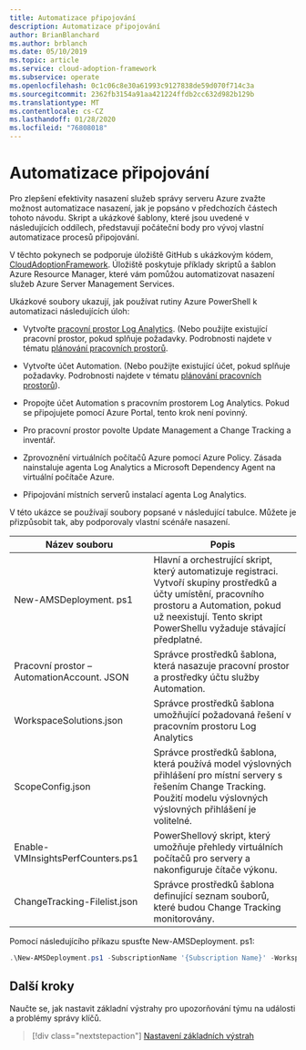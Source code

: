 ```yaml
---
title: Automatizace připojování
description: Automatizace připojování
author: BrianBlanchard
ms.author: brblanch
ms.date: 05/10/2019
ms.topic: article
ms.service: cloud-adoption-framework
ms.subservice: operate
ms.openlocfilehash: 0c1c06c8e30a61993c9127838de59d070f714c3a
ms.sourcegitcommit: 2362fb3154a91aa421224ffdb2cc632d982b129b
ms.translationtype: MT
ms.contentlocale: cs-CZ
ms.lasthandoff: 01/28/2020
ms.locfileid: "76808018"
---
```

# <a name="automate-onboarding"></a>Automatizace připojování

Pro zlepšení efektivity nasazení služeb správy serveru Azure zvažte možnost automatizace nasazení, jak je popsáno v předchozích částech tohoto návodu. Skript a ukázkové šablony, které jsou uvedené v následujících oddílech, představují počáteční body pro vývoj vlastní automatizace procesů připojování.

V těchto pokynech se podporuje úložiště GitHub s ukázkovým kódem, [CloudAdoptionFramework](https://aka.ms/caf/manage/automation-samples). Úložiště poskytuje příklady skriptů a šablon Azure Resource Manager, které vám pomůžou automatizovat nasazení služeb Azure Server Management Services.

Ukázkové soubory ukazují, jak používat rutiny Azure PowerShell k automatizaci následujících úloh:

- Vytvořte [pracovní prostor Log Analytics](https://docs.microsoft.com/azure/azure-monitor/platform/manage-access). (Nebo použijte existující pracovní prostor, pokud splňuje požadavky. Podrobnosti najdete v tématu [plánování pracovních prostorů](./prerequisites.md#log-analytics-workspace-and-automation-account-planning).

- Vytvořte účet Automation. (Nebo použijte existující účet, pokud splňuje požadavky. Podrobnosti najdete v tématu [plánování pracovních prostorů](./prerequisites.md#log-analytics-workspace-and-automation-account-planning)).

- Propojte účet Automation s pracovním prostorem Log Analytics. Pokud se připojujete pomocí Azure Portal, tento krok není povinný.

- Pro pracovní prostor povolte Update Management a Change Tracking a inventář.

- Zprovoznění virtuálních počítačů Azure pomocí Azure Policy. Zásada nainstaluje agenta Log Analytics a Microsoft Dependency Agent na virtuální počítače Azure.

- Připojování místních serverů instalací agenta Log Analytics.

V této ukázce se používají soubory popsané v následující tabulce. Můžete je přizpůsobit tak, aby podporovaly vlastní scénáře nasazení.

| Název souboru | Popis |
|-----------|-------------|
| New-AMSDeployment. ps1 | Hlavní a orchestrující skript, který automatizuje registraci. Vytvoří skupiny prostředků a účty umístění, pracovního prostoru a Automation, pokud už neexistují. Tento skript PowerShellu vyžaduje stávající předplatné. |
| Pracovní prostor – AutomationAccount. JSON | Správce prostředků šablona, která nasazuje pracovní prostor a prostředky účtu služby Automation. |
| WorkspaceSolutions.json | Správce prostředků šablona umožňující požadovaná řešení v pracovním prostoru Log Analytics |
| ScopeConfig.json | Správce prostředků šablona, která používá model výslovných přihlášení pro místní servery s řešením Change Tracking. Použití modelu výslovných výslovných přihlášení je volitelné. |
| Enable-VMInsightsPerfCounters.ps1 | PowerShellový skript, který umožňuje přehledy virtuálních počítačů pro servery a nakonfiguruje čítače výkonu. |
| ChangeTracking-Filelist.json | Správce prostředků šablona definující seznam souborů, které budou Change Tracking monitorovány. |

Pomocí následujícího příkazu spusťte New-AMSDeployment. ps1:

```powershell
.\New-AMSDeployment.ps1 -SubscriptionName '{Subscription Name}' -WorkspaceName '{Workspace Name}' -WorkspaceLocation '{Azure Location}' -AutomationAccountName {Account Name} -AutomationAccountLocation {Account Location}
```

## <a name="next-steps"></a>Další kroky

Naučte se, jak nastavit základní výstrahy pro upozorňování týmu na události a problémy správy klíčů.

> [!div class="nextstepaction"]
> [Nastavení základních výstrah](./setup-alerts.md)
